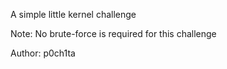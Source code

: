 A simple little kernel challenge

Note: No brute-force is required for this challenge

Author: p0ch1ta
